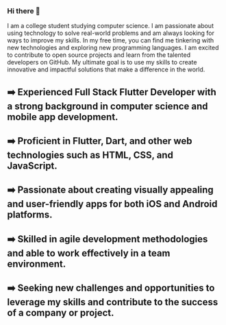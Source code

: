 ### Hi there 👋

 I am a college student studying computer science. I am passionate about using technology to solve real-world problems and am always looking for ways to improve my skills. In my free time, you can find me tinkering with new technologies and exploring new programming languages. I am excited to contribute to open source projects and learn from the talented developers on GitHub. My ultimate goal is to use my skills to create innovative and impactful solutions that make a difference in the world.
<!--
**Ankit330/Ankit330** is a ✨ _special_ ✨ repository because its `README.md` (this file) appears on your GitHub profile.

Here are some ideas to get you started:

- 🔭 I’m currently working on ...
- 🌱 I’m currently learning ...
- 👯 I’m looking to collaborate on ...
- 🤔 I’m looking for help with ...
- 💬 Ask me about ...
- 📫 How to reach me: ...
- 😄 Pronouns: ...
- ⚡ Fun fact: ...
-->

## ➡️ Experienced Full Stack Flutter Developer with a strong background in computer science and mobile app development.

## ➡️ Proficient in Flutter, Dart, and other web technologies such as HTML, CSS, and JavaScript.

## ➡️ Passionate about creating visually appealing and user-friendly apps for both iOS and Android platforms.

## ➡️ Skilled in agile development methodologies and able to work effectively in a team environment.

## ➡️ Seeking new challenges and opportunities to leverage my skills and contribute to the success of a company or project.

